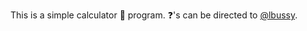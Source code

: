 This is a simple calculator :abacus: program. :question:'s can be directed to [@lbussy](https://github.com/lbussy).
